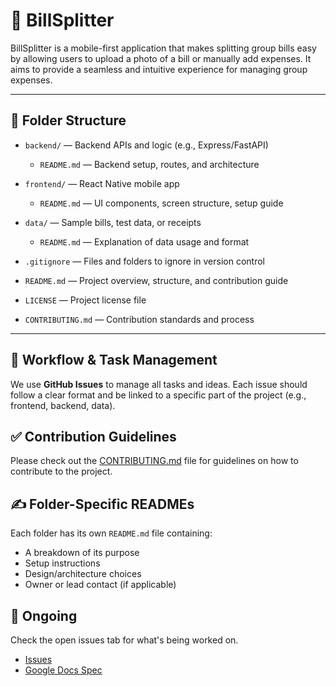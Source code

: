 # 📲 BillSplitter

BillSplitter is a mobile-first application that makes splitting group bills easy by allowing users to upload a photo of a bill or manually add expenses. It aims to provide a seamless and intuitive experience for managing group expenses.

---
## 📁 Folder Structure

- `backend/` — Backend APIs and logic (e.g., Express/FastAPI)  
  - `README.md` — Backend setup, routes, and architecture

- `frontend/` — React Native mobile app  
  - `README.md` — UI components, screen structure, setup guide

- `data/` — Sample bills, test data, or receipts  
  - `README.md` — Explanation of data usage and format

- `.gitignore` — Files and folders to ignore in version control  
- `README.md` — Project overview, structure, and contribution guide  
- `LICENSE` — Project license file  
- `CONTRIBUTING.md` — Contribution standards and process  

---

## 🧠 Workflow & Task Management

We use **GitHub Issues** to manage all tasks and ideas. Each issue should follow a clear format and be linked to a specific part of the project (e.g., frontend, backend, data).

## ✅ Contribution Guidelines

Please check out the [CONTRIBUTING.md](https://github.com/Aryan-Gupta/bill_splitter/blob/main/CONTRIBUTING.md) file for guidelines on how to contribute to the project.

## ✍️ Folder-Specific READMEs

Each folder has its own `README.md` file containing:
- A breakdown of its purpose
- Setup instructions
- Design/architecture choices
- Owner or lead contact (if applicable)


## 🚧 Ongoing

Check the open issues tab for what's being worked on.

- [Issues](https://github.com/Aryan-Gupta/bill_splitter/issues)
- [Google Docs Spec](https://docs.google.com/document/d/1Sya6-k5UFL5TWITQur_gpLg-Jrsme6yOe-_U8_H6qig/edit?tab=t.0)
